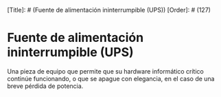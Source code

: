 [Title]: # (Fuente de alimentación ininterrumpible (UPS))
[Order]: # (127)

# Fuente de alimentación ininterrumpible (UPS)

Una pieza de equipo que permite que su hardware informático crítico continúe funcionando, o que se apague con elegancia, en el caso de una breve pérdida de potencia.